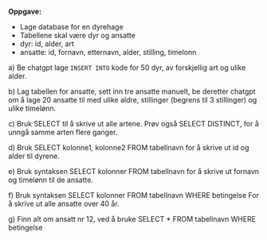 **Oppgave:**
- Lage database for en dyrehage
- Tabellene skal være dyr og ansatte
- dyr: id, alder, art
- ansatte: id, fornavn, etternavn, alder, stilling, timelonn

a) Be chatgpt lage `INSERT INTO` kode for 50 dyr, av forskjellig art og ulike alder.

b) Lag tabellen for ansatte, sett inn tre ansatte manuelt, be deretter chatgpt om å lage 20 ansatte til med ulike aldre, stillinger (begrens til 3 stillinger) og ulike timelønn.

c) Bruk SELECT til å skrive ut alle artene. Prøv også SELECT DISTINCT, for å unngå samme arten flere ganger.

d) Bruk SELECT kolonne1, kolonne2 FROM tabellnavn for å skrive ut id og alder til dyrene.

e) Bruk syntaksen SELECT kolonner FROM tabellnavn for å skrive ut fornavn og timelønn til de ansatte.

f) Bruk syntaksen SELECT kolonner FROM tabellnavn WHERE betingelse For å skrive ut alle ansatte over 40 år.

g) Finn alt om ansatt nr 12, ved å bruke SELECT * FROM tabellnavn WHERE betingelse
